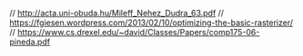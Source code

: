 // http://acta.uni-obuda.hu/Mileff_Nehez_Dudra_63.pdf
// https://fgiesen.wordpress.com/2013/02/10/optimizing-the-basic-rasterizer/
// https://www.cs.drexel.edu/~david/Classes/Papers/comp175-06-pineda.pdf